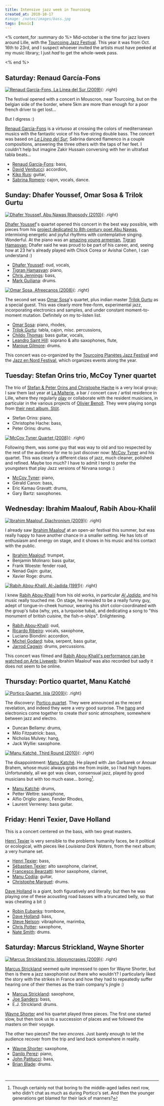 ```yaml
---
title: Intensive jazz week in Tourcoing
created_at: 2010-10-17
#image: /notes/images/bass.jpg
tags: [music]
---
```

<% content_for :summary do %>
Mid-october is the time for jazz lovers around Lille, with the [Tourcoing Jazz Festival][tjf].
This year it was from Oct. 16th to 23rd, and I suspect whoever invited the artists must have peeked at my music library; I just _had_ to get the whole-week pass.

[tjf]: http://tourcoing-jazz-festival.com
[jen]: http://www.jazzenord.com
<% end %>


## Saturday: Renaud García-Fons

[![Renaud García-Fons, La Línea del Sur (2009)](/notes/2010/tourcoing-jazz-festival/la-linea-del-sur.jpg)][linea]{: .right}

The festival opened with a concert in Mouscron, near Tourcoing, but on the belgian side of the border, where 5km are more than enough for a poor french driver to get lost…

But I digress :)

[Renaud García-Fons][rgf] is a virtuoso at crossing the colors of mediterranean musics with the fantastic voice of his five-string double bass.
The concert was based on [_La Línea del Sur_][linea]; Sabrina danced flamenco in a couple compositions, answering the three others with the taps of her feet.
I couldn't help but imagine Zakir Hussain conversing with her in ultrafast tabla beats…

- [Renaud García-Fons][rgf]: bass,
- [David Venitucci](http://www.davidvenitucci.fr): accordion,
- [Kiko Ruis](http://www.myspace.com/kikoruiz): guitar,
- [Sabrina Romero](http://www.myspace.com/sabrinaromero): cajon, vocals, dance.

[rgf]: http://www.renaudgarciafons.com
[linea]: http://www.amazon.fr/gp/product/B001MUJSBO?ie=UTF8&tag=playingtenuki-21&linkCode=as2&camp=1642&creative=19458&creativeASIN=B001MUJSBO


## Sunday: Dhafer Youssef, Omar Sosa & Trilok Gurtu

[![Dhafer Youssef, Abu Nawas Rhapsody (2010)](/notes/2010/tourcoing-jazz-festival/abu-nawas-rhapsody.jpg)][abunawas]{: .right}

[Dhafer Youssef][]'s quartet opened this concert in the best way possible, with pieces from his [project dedicated to 8th century poet Abu Nawas][abunawas], intermixing energetic and joyful rhythms with contemplative singing. Wonderful.
At the piano was an [amazing young armenian](http://liveweb.arte.tv/fr/video/Tigran_Hamasyan_au_festival_Souillac_en_Jazz/), [Tigran Hamasyan][]; Dhafer said he was proud to be part of his career, and, seeing how at 23 he's already played with Chick Corea or Avishai Cohen, I can understand :)

- [Dhafer Youssef][]: oud, vocals,
- [Tigran Hamasyan][]: piano,
- [Chris Jennings](http://chrisjenningsbass.com): bass,
- [Mark Guiliana](http://www.markguiliana.com): drums.

[Dhafer Youssef]: http://www.dhaferyoussef.com
[Tigran Hamasyan]: http://www.tigranhamasyan.com

[![Omar Sosa, Afreecanos (2008)](/notes/2010/tourcoing-jazz-festival/afreecanos.jpg)][afreecanos]{: .right}

The second set was [Omar Sosa][]'s quartet, plus indian master [Trilok Gurtu][] as a special guest.
This was clearly more free-form, experimental jazz, incorporating electronics and samples, and under constant moment-to-moment mutation.
Definitely on my to-listen list.

- [Omar Sosa][]: piano, rhodes,
- [Trilok Gurtu][]: tabla, cajon, misc. percussions,
- [Childo Thomas](http://www.myspace.com/childotomas): bass guitar, vocals,
- [Leandro Saint Hill](http://www.myspace.com/leandrosainthill): soprano & alto saxophones, flute,
- [Marque Gilmore](http://www.drumfm.com/home.html): drums.

This concert was co-organized by the [Tourcoing Planètes Jazz Festival][tjf] and the [Jazz en Nord Festival][jen], which organizes events along the year.

[Omar Sosa]: http://www.omarsosa.com
[Trilok Gurtu]: http://www.trilokgurtu.net
[abunawas]: http://www.amazon.fr/gp/product/B0034JV5WG?ie=UTF8&tag=playingtenuki-21&linkCode=as2&camp=1642&creative=19458&creativeASIN=B0034JV5WG
[afreecanos]: http://www.amazon.fr/gp/product/B00125A2KK?ie=UTF8&tag=playingtenuki-21&linkCode=as2&camp=1642&creative=19458&creativeASIN=B00125A2KK


## Tuesday: Stefan Orins trio, McCoy Tyner quartet

The trio of [Stefan & Peter Orins and Christophe Hache](http://www.myspace.com/stefanorins) is a very local group; I saw them last year at [La Malterie](http://www.lamalterie.com/), a bar / concert cave / artist residence in Lille, where they regularly [play](http://www.lamalterie.com/fr/evenement/concert/stefan-orins-trio-sortie-de-disque) or collaborate with the resident musicians, in particular in the various projects of [Olivier Benoît](http://obenoitmusic.free.fr/indexbis.htm). They were playing songs from [their next album, Stöt][stot].

- Stefan Orins: piano,
- Christophe Hache: bass,
- Peter Orins: drums.

[![McCoy Tyner Quartet (2008)](/notes/2010/tourcoing-jazz-festival/mccoy.jpg)][mccoy]{: .right}

Following them, was some guy that was way to old and too respected by the rest of the audience for me to just discover now: [McCoy Tyner][] and his quartet. This was clearly a different class of jazz, much cleaner, polished and refined.
Maybe too much? I have to admit I tend to prefer the youngsters that play Jazz versions of Nirvana songs :)

- [McCoy Tyner][]: piano,
- Gérald Canon: bass,
- Eric Kamau Gravatt: drums,
- Gary Bartz: saxophones.

[McCoy Tyner]: http://mccoytyner.com
[stot]: http://www.amazon.fr/gp/product/B0046CUJWW?ie=UTF8&tag=playingtenuki-21&linkCode=as2&camp=1642&creative=19458&creativeASIN=B0046CUJWW
[mccoy]: http://www.amazon.fr/gp/product/B000UZ4GUK?ie=UTF8&tag=playingtenuki-21&linkCode=as2&camp=1642&creative=19458&creativeASIN=B000UZ4GUK


## Wednesday: Ibrahim Maalouf, Rabih Abou-Khalil

[![Ibrahim Maalouf, Diachronism (2009)](/notes/2010/tourcoing-jazz-festival/diachronism.jpg)][aljadida]{: .right}

I already saw [Ibrahim Maalouf][] at an open-air festival this summer, but was really happy to have another chance in a smaller setting.
He has lots of enthusiasm and energy on stage, and it shows in his music and his contact with the public.

- [Ibrahim Maalouf][]: trumpet,
- Benjamin Molinaro: bass guitar,
- Frank Woeste: fender road,
- Nenad Gajin: guitar,
- Xavier Roge: drums.

[Ibrahim Maalouf]: http://www.myspace.com/ibrahimmaalouf

[![Rabih Abou-Khalil, Al-Jadida (1991)](/notes/2010/tourcoing-jazz-festival/al-jadida.jpg)][aljadida]{: .right}

I knew [Rabih Abou-Khalil][] from his old works, in particular [_Al Jadida_][aljadida], and his music really touched me.
On stage, he revealed to be a really funny guy, adept of tongue-in-cheek humour, wearing his shirt color-coordinated with the group's tuba (why, yes, a turquoise tuba), and dedicating a song to "this monument of british cuisine, the fish-n-ships". Enlightening.

- [Rabih Abou-Khalil][]: oud,
- [Ricardo Ribeiro](http://www.myspace.com/ricardoribeirofado): vocals, saxophone,
- Luciano Biondini: accordion,
- [Michel Godard](http://www.michel-godard.fr): tuba, serpent, bass guitar,
- [Jarrod Cagwin](http://jarrodcagwin.com): drums, percussions.

This concert was filmed and [Rabih Abou-Khalil's performance can be watched on Arte Liveweb](http://liveweb.arte.tv/fr/video/Le_Rabih_Abou-Khalil_Quintet_au_Tourcoing_Jazz_Festival/); Ibrahim Maalouf was also recorded but sadly it does not seem to be online.

[Rabih Abou-Khalil]: http://www.myspace.com/rabihaboukhalil
[aljadida]: http://www.amazon.fr/gp/product/B000005C8Z?ie=UTF8&tag=playingtenuki-21&linkCode=as2&camp=1642&creative=19458&creativeASIN=B000005C8Z
[diachronism]: http://www.amazon.fr/gp/product/B0030MLQ0I?ie=UTF8&tag=playingtenuki-21&linkCode=as2&camp=1642&creative=19458&creativeASIN=B0030MLQ0I


## Thursday: Portico quartet, Manu Katché

[![Portico Quartet, Isla (2009)](/notes/2010/tourcoing-jazz-festival/isla.jpg)][isla]{: .right}

The discovery: [Portico quartet](http://porticoquartet.com).
They were announced as the recent revelation, and indeed they were a very good surprise.
The [hang](http://www.hangdrum.com/) and electronics come together to create _their_ sonic atmosphere, somewhere between jazz and electro.

- Duncan Bellamy: drums,
- Milo Fitzpatrick: bass,
- Nicholas Mulvey: hang,
- Jack Wyllie: saxophone.

[![Manu Katché, Third Round (2010)](/notes/2010/tourcoing-jazz-festival/third-round.jpg)][thirdround]{: .right}

The disappointment: [Manu Katché][manu].
He played with Jan Garbarek or Anouar Brahem, whose music always grabs me from inside, so I had high hopes.
Unfortunately, all we got was clean, consensual jazz, played by good musicians but with too much ease… boring[^talking].

- [Manu Katché][manu]: drums,
- Petter Wettre: saxophone,
- Alfio Origlio: piano, Fender Rhodes,
- Laurent Vernerey: bass guitar.

[manu]: http://www.manu-katche.com
[isla]: http://www.amazon.fr/gp/product/B002RWJF8W?ie=UTF8&tag=playingtenuki-21&linkCode=as2&camp=1642&creative=19458&creativeASIN=B002RWJF8W
[thirdround]: http://www.amazon.fr/gp/product/B003616M3O?ie=UTF8&tag=playingtenuki-21&linkCode=as2&camp=1642&creative=19458&creativeASIN=B003616M3O

[^talking]: Though certainly not that boring to the middle-aged ladies next row, who didn't chat as much as during Portico's set. And then the younger generations get blamed for their lack of manners?


## Friday: Henri Texier, Dave Holland

This is a concert centered on the bass, with two great masters.

[Henri Texier][] is very sensible to the problems humanity faces, be it political or ecological, with pieces like _Louisiana Dark Waters_, from the next album; a very humane set.

- [Henri Texier][]: bass,
- [Sébastien Texier](http://www.myspace.com/sebastientexier): alto saxophone, clarinet,
- [Francesco Bearzatti](http://www.francescobearzatti.com): tenor saxophone, clarinet,
- [Manu Codjia](http://www.myspace.com/manucodjia): guitar,
- [Christophe Marguet](http://www.christophemarguet.net): drums.

[Henri Texier]: http://www.label-bleu.com/artist.php?artist_id=91

[Dave Holland][] is a giant, both figuratively and literally; but then he was playing one of these acousting road basses with a truncated belly, so that was cheating a bit :)

- [Robin Eubanks](http://www.robineubanks.com): trombone,
- [Dave Holland][]: bass,
- [Steve Nelson](http://en.wikipedia.org/wiki/Steve_Nelson_(vibraphonist)): vibraphone, marimba,
- [Chris Potter](http://www.chrispottermusic.com): saxophone,
- [Nate Smith](http://www.myspace.com/waterbabymusic): drums.

[Dave Holland]: http://www.daveholland.com


## Saturday: Marcus Strickland, Wayne Shorter

[![Marcus Strickland trio, Idiosyncrasies (2009)](/notes/2010/tourcoing-jazz-festival/idiosyncrasies.jpg)][idiosyncrasies]{: .right}

[Marcus Strickland][] seemed quite impressed to open for Wayne Shorter, but then is there a jazz saxophonist out there who wouldn't?
I particularly liked the story with the strikes in France and how they had to repeatedly suffer hearing one of their themes as the train company's jingle :)

- [Marcus Strickland][]: saxophone,
- [Joe Sanders](http://joesandersbass.com): bass,
- E.J. Strickland: drums.

[Marcus Strickland]: http://www.marcusstrickland.com
[idiosyncrasies]: http://www.amazon.fr/gp/product/B002HJZ5DO?ie=UTF8&tag=playingtenuki-21&linkCode=as2&camp=1642&creative=19458&creativeASIN=B002HJZ5DO

[Wayne Shorter][] and his quartet played three pieces.
The first one started slow, but then took us to a succession of places and we followed the masters on their voyage.

The other two pieces? the _two encores_.
Just barely enough to let the audience recover from the trip and land back somewhere in reality.

- [Wayne Shorter][]: saxophone,
- [Danilo Perez](http://www.daniloperez.com): piano,
- [John Patitucci](http://www.johnpatitucci.com): bass,
- [Brian Blade](http://www.brianblade.com): drums.

[Wayne Shorter]: http://www.vervemusicgroup.com/wayneshorter

<img src="http://www.assoc-amazon.fr/e/ir?t=playingtenuki-21&l=as2&o=8&a=B001MUJSBO" width="1" height="1" border="0" alt="" style="border:none !important; margin:0px !important;" />
<img src="http://www.assoc-amazon.fr/e/ir?t=playingtenuki-21&l=as2&o=8&a=B0034JV5WG" width="1" height="1" border="0" alt="" style="border:none !important; margin:0px !important;" />
<img src="http://www.assoc-amazon.fr/e/ir?t=playingtenuki-21&l=as2&o=8&a=B00125A2KK" width="1" height="1" border="0" alt="" style="border:none !important; margin:0px !important;" />
<img src="http://www.assoc-amazon.fr/e/ir?t=playingtenuki-21&l=as2&o=8&a=B002RWJF8W" width="1" height="1" border="0" alt="" style="border:none !important; margin:0px !important;" />
<img src="http://www.assoc-amazon.fr/e/ir?t=playingtenuki-21&l=as2&o=8&a=B003616M3O" width="1" height="1" border="0" alt="" style="border:none !important; margin:0px !important;" />
<img src="http://www.assoc-amazon.fr/e/ir?t=playingtenuki-21&l=as2&o=8&a=B000005C8Z" width="1" height="1" border="0" alt="" style="border:none !important; margin:0px !important;" />
<img src="http://www.assoc-amazon.fr/e/ir?t=playingtenuki-21&l=as2&o=8&a=B0030MLQ0I" width="1" height="1" border="0" alt="" style="border:none !important; margin:0px !important;" />
<img src="http://www.assoc-amazon.fr/e/ir?t=playingtenuki-21&l=as2&o=8&a=B0046CUJWW" width="1" height="1" border="0" alt="" style="border:none !important; margin:0px !important;" />
<img src="http://www.assoc-amazon.fr/e/ir?t=playingtenuki-21&l=as2&o=8&a=B000UZ4GUK" width="1" height="1" border="0" alt="" style="border:none !important; margin:0px !important;" />
<img src="http://www.assoc-amazon.fr/e/ir?t=playingtenuki-21&l=as2&o=8&a=B002HJZ5DO" width="1" height="1" border="0" alt="" style="border:none !important; margin:0px !important;" />
